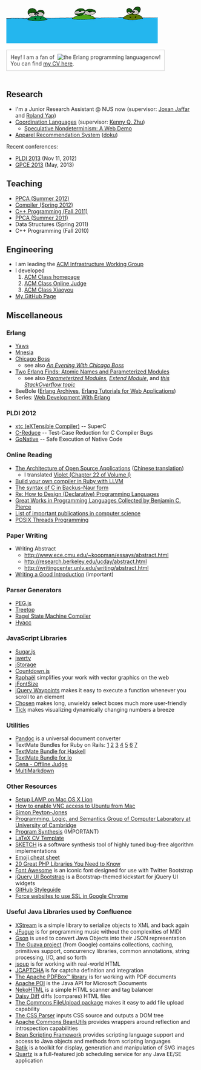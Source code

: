 ![图片：做人要低调](/images/didiao.gif "做人要低调")

<p style="display: inline-block; color: #333; background: white; border: 1px solid #ccc; padding: 10px; margin: 0 0 20px 0;">
Hey! I am a fan of &nbsp;<img async="async" style="vertical-align: bottom;" alt="the Erlang programming language" src="http://www.erlang.org/images/logo_small.png"/>now!
<br/>
You can find <a href="https://github.com/stfairy/cv/raw/master/cv.pdf">my CV here</a>.
</p>

## Research
* I'm a Junior Research Assistant @ NUS now (supervisor: [Joxan Jaffar](http://www.comp.nus.edu.sg/~joxan/) and [Roland Yap](http://www.comp.nus.edu.sg/~ryap/))
* [Coordination Languages](http://www.cs.sjtu.edu.cn/~kzhu/wiki/index.php5/Coordination_Languages) (supervisor: [Kenny Q. Zhu](http://www.cs.sjtu.edu.cn/~kzhu/))
  * [Speculative Nondeterminism: A Web Demo](http://adapt.seiee.sjtu.edu.cn/speculate/)
* [Apparel Recommendation System](http://acm.sjtu.edu.cn/~xjia/recsys) ([doku](http://recsys.acm-project.org/wiki/))

Recent conferences:

* [PLDI 2013](http://pldi2013.ucombinator.org/) (Nov 11, 2012)
* [GPCE 2013](http://program-transformation.org/Gpce) (May, 2013)

## Teaching
* [PPCA (Summer 2012)](http://acm.sjtu.edu.cn/ppca/)
* [Compiler (Spring 2012)](http://acm.sjtu.edu.cn/compiler/)
* [C++ Programming (Fall 2011)](http://acm.sjtu.edu.cn/courses/cs110/fa11)
* [PPCA (Summer 2011)](http://202.120.61.3:8103/wiki/PPCA_2011)
* Data Structures (Spring 2011)
* C++ Programming (Fall 2010)

## Engineering
* I am leading the [ACM Infrastructure Working Group](http://acm.sjtu.edu.cn/iwg)
* I developed
  1. [ACM Class homepage](http://acm.sjtu.edu.cn/)
  2. [ACM Class Online Judge](http://acm.sjtu.edu.cn/OnlineJudge/)
  3. [ACM Class Xiaoyou](http://acm.sjtu.edu.cn/xiaoyou/)
* [My GitHub Page](https://github.com/stfairy)

## Miscellaneous

### Erlang
* [Yaws](http://yaws.hyber.org/)
* [Mnesia](http://www.erlang.org/doc/apps/mnesia/index.html)
* [Chicago Boss](http://www.chicagoboss.org/)
  * see also [_An Evening With Chicago Boss_](http://www.evanmiller.org/chicago-boss-guide.html)
* [Two Erlang Finds: Atomic Names and Parameterized Modules](http://userprimary.net/posts/2009/03/04/two-erlang-finds-atomic-names-and-parameterized-modules/)
  * see also [_Parameterized Modules_](http://www.trapexit.org/Parameterized_Modules), [_Extend Module_](http://www.trapexit.org/Extend_Module), and [_this StackOverflow topic_](http://stackoverflow.com/questions/2291155/what-alternatives-are-there-to-parameterised-modules-in-erlang)
* BeeBole ([Erlang Archives](http://beebole.com/blog/erlang/), [Erlang Tutorials for Web Applications](http://beebole.com/erlang/))
* Series: [Web Development With Erlang](http://buffered.io/series/web-development-with-erlang/)

### PLDI 2012
* [xtc (eXTensible Compiler)](http://cs.nyu.edu/xtc/) -- SuperC
* [C-Reduce](http://embed.cs.utah.edu/creduce/) -- Test-Case Reduction for C Compiler Bugs
* [GoNative](http://sos.cse.lehigh.edu/gonative/) -- Safe Execution of Native Code

### Online Reading
* [The Architecture of Open Source Applications](http://www.aosabook.org/en/index.html) ([Chinese translation](http://www.ituring.com.cn/minibook/19))
  * I translated [Violet (Chapter 22 of Volume I)](http://blog.xiao-jia.com/article/2012/08/27/violet/)
* [Build your own compiler in Ruby with LLVM](http://macournoyer.com/blog/2008/12/09/orange/)
* [The syntax of C in Backus-Naur form](http://www.cs.manchester.ac.uk/~pjj/bnf/c_syntax.bnf)
* [Re: How to Design (Declarative) Programming Languages](http://people.csail.mit.edu/gregs/ll1-discuss-archive-html/msg04323.html)
* [Great Works in Programming Languages Collected by Benjamin C. Pierce](http://www.cis.upenn.edu/~bcpierce/courses/670Fall04/GreatWorksInPL.shtml)
* [List of important publications in computer science](http://en.wikipedia.org/wiki/List_of_important_publications_in_computer_science)
* [POSIX Threads Programming](http://computing.llnl.gov/tutorials/pthreads/)

### Paper Writing
* Writing Abstract
  * <http://www.ece.cmu.edu/~koopman/essays/abstract.html>
  * <http://research.berkeley.edu/ucday/abstract.html>
  * <http://writingcenter.unlv.edu/writing/abstract.html>
* [Writing a Good Introduction](http://www.cs.columbia.edu/~hgs/etc/intro-style.html) (important)

### Parser Generators
* [PEG.js](http://pegjs.majda.cz/)
* [Treetop](http://treetop.rubyforge.org/)
* [Ragel State Machine Compiler](http://www.complang.org/ragel/)
* [Hyacc](http://hyacc.sourceforge.net/)

### JavaScript Libraries
* [Sugar.js](http://sugarjs.com/)
* [jwerty](http://keithamus.github.com/jwerty/)
* [jStorage](http://www.jstorage.info/)
* [Countdown.js](http://countdownjs.org/)
* [Raphaël](http://raphaeljs.com/) simplifies your work with vector graphics on the web
* [jFontSize](http://www.jfontsize.com/)
* [jQuery Waypoints](http://imakewebthings.com/jquery-waypoints/) makes it easy to execute a function whenever you scroll to an element
* [Chosen](http://harvesthq.github.com/chosen/) makes long, unwieldy select boxes much more user-friendly
* [Tick](http://harvesthq.github.com/tick/) makes visualizing dynamically changing numbers a breeze

### Utilities
* [Pandoc](http://johnmacfarlane.net/pandoc/) is a universal document converter
* TextMate Bundles for Ruby on Rails:
    [1](http://www.cocoabits.com/TmCodeBrowser/)
    [2](https://github.com/carlosbrando/ruby-on-rails-tmbundle)
    [3](https://github.com/protocool/AckMate)
    [4](ttps://github.com/subtleGradient/javascript-tools.tmbundle)
    [5](https://github.com/kswedberg/jquery-tmbundle)
    [6](https://github.com/jcf/git-tmbundle)
    [7](https://github.com/mocoso/code-beautifier.tmbundle)
* [TextMate Bundle for Haskell](https://github.com/textmate/haskell.tmbundle)
* [TextMate Bundle for Io](https://github.com/textmate/io.tmbundle)
* [Cena - Offline Judge](http://code.google.com/p/cena/)
* [MultiMarkdown](http://fletcherpenney.net/multimarkdown/)

### Other Resources
* [Setup LAMP on Mac OS X Lion](http://todsul.com/lamp-mac-os-x-lion)
* [How to enable VNC access to Ubuntu from Mac](http://are4.us/raysblog/?p=983)
* [Simon Peyton-Jones](http://research.microsoft.com/en-us/people/simonpj/)
* [Programming, Logic, and Semantics Group of Computer Laboratory at University of Cambridge](http://www.cl.cam.ac.uk/research/pls/)
* [Program Synthesis](http://research.microsoft.com/en-us/um/people/sumitg/pubs/synthesis.html) (IMPORTANT)
* [LaTeX CV Template](http://jblevins.org/projects/cv-template/)
* [SKETCH](http://bitbucket.org/gatoatigrado/sketch-frontend/wiki/Home) is a software synthesis tool of highly tuned bug-free algorithm implementations
* [Emoji cheat sheet](http://www.emoji-cheat-sheet.com)
* [20 Great PHP Libraries You Need to Know](http://komunitasweb.com/2009/03/20-great-php-library-you-need-to-know/)
* [Font Awesome](http://fortawesome.github.com/Font-Awesome/) is an iconic font designed for use with Twitter Bootstrap
* [jQuery UI Bootstrap](http://addyosmani.github.com/jquery-ui-bootstrap/) is a Bootstrap-themed kickstart for jQuery UI widgets
* [GitHub Styleguide](https://github.com/styleguide)
* [Force websites to use SSL in Google Chrome](http://mikegrouchy.com/blog/2012/07/force-sites-to-use-ssl-in-chrome.html)

### Useful Java Libraries used by Confluence
* [XStream](http://xstream.codehaus.org/) is a simple library to serialize objects to XML and back again
* [JFugue](http://www.jfugue.org/) is for programming music without the complexities of MIDI
* [Gson](http://code.google.com/p/google-gson/) is used to convert Java Objects into their JSON representation
* [The Guava project](http://code.google.com/p/guava-libraries/) (from Google) contains collections, caching, primitives support, concurrency libraries, common annotations, string processing, I/O, and so forth
* [jsoup](http://jsoup.org/) is for working with real-world HTML
* [JCAPTCHA](http://jcaptcha.sourceforge.net/) is for captcha definition and integration
* [The Apache PDFBox™ library](http://pdfbox.apache.org/) is for working with PDF documents
* [Apache POI](http://poi.apache.org/) is the Java API for Microsoft Documents
* [NekoHTML](http://nekohtml.sourceforge.net/) is a simple HTML scanner and tag balancer
* [Daisy Diff](http://code.google.com/p/daisydiff/) diffs (compares) HTML files
* [The Commons FileUpload package](http://commons.apache.org/fileupload/) makes it easy to add file upload capability
* [The CSS Parser](http://cssparser.sourceforge.net/) inputs CSS source and outputs a DOM tree
* [Apache Commons BeanUtils](http://commons.apache.org/beanutils/) provides wrappers around reflection and introspection capabilities
* [Bean Scripting Framework](http://commons.apache.org/bsf/) provides scripting language support and access to Java objects and methods from scripting languages
* [Batik](http://xmlgraphics.apache.org/batik/) is a toolkit for display, generation and manipulation of SVG images
* [Quartz](http://quartz-scheduler.org/) is a full-featured job scheduling service for any Java EE/SE application

